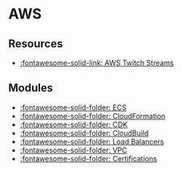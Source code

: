 AWS
===

Resources
---

- [:fontawesome-solid-link: AWS Twitch Streams
    ](https://aws.amazon.com/developer/community/live-video)

Modules
---

- [:fontawesome-solid-folder: ECS](ecs/index.md)
- [:fontawesome-solid-folder: CloudFormation](cloudformation/index.md)
- [:fontawesome-solid-folder: CDK](cdk/index.md)
- [:fontawesome-solid-folder: CloudBuild](cloudbuild/index.md)
- [:fontawesome-solid-folder: Load Balancers](load-balancers/index.md)
- [:fontawesome-solid-folder: VPC](vpc/index.md)
- [:fontawesome-solid-folder: Certifications](certifications/index.md)

